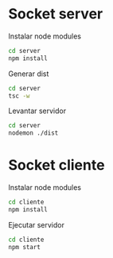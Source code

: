 # Socket server

Instalar node modules
```bash
cd server
npm install
```

Generar dist
```bash
cd server 
tsc -w
```

Levantar servidor
```bash
cd server
nodemon ./dist
```

# Socket cliente

Instalar node modules
```bash
cd cliente
npm install
```

Ejecutar servidor
```bash
cd cliente
npm start
```